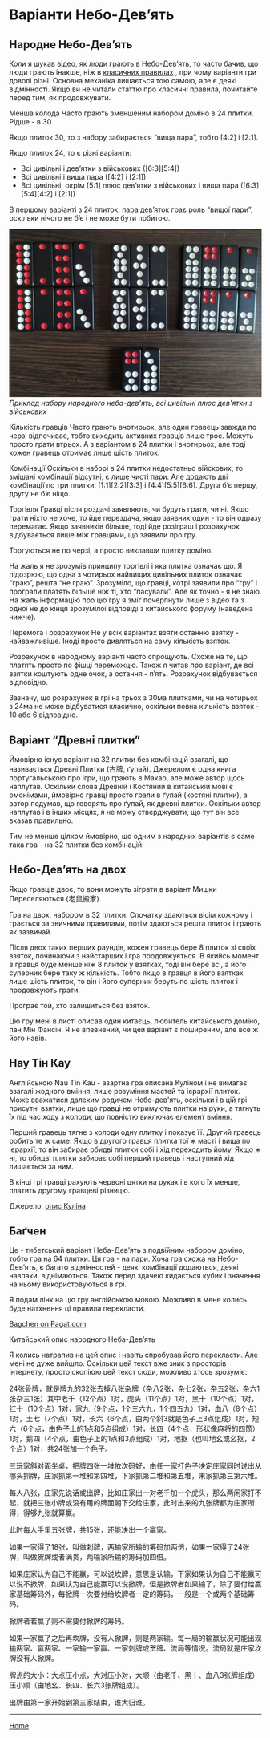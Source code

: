 # Варіанти Небо-Дев’ять

## Народне Небо-Дев’ять 

Коли я шукав відео, як люди грають в Небо-Дев’ять, то часто бачив, що люди грають інакше, ніж в [класичних правилах](/wpua/gupai/tiengow.html) , при чому варіанти гри доволі різні. Основна механіка лишається тою самою, але є деякі відмінності. Якщо ви не читали статтю про класичні правила, почитайте перед тим, як продовжувати. 

Менша колода Часто грають зменшеним набором доміно в 24 плитки. Рідше - в 30. 

Якщо плиток 30, то з набору забирається “вища пара”, тобто [4:2] і [2:1]. 

Якщо плиток 24, то є різні варіанти: 

 - Всі цивільні і дев’ятки з військових ([6:3][5:4])
 - Всі цивільні і вища пара ([4:2] і [2:1])
 - Всі цивільні, окрім [5:1] плюс дев’ятки з військових і вища пара ([6:3][5:4][4:2] і [2:1]) 

В першому варіанті з 24 плиток, пара дев’яток грає роль “вищої пари”, оскільки нічого не б’є і не може бути побитою. 

![](/docs/assets/images/gupai/folk-tiengow-deck.jpg?w=627)
_Приклад набору народного неба-дев'ять, всі цивільні плюс дев'ятки з військових_

Кількість гравців Часто грають вчотирьох, але один гравець завжди по черзі відпочиває, тобто виходить активних гравців лише троє. Можуть просто грати втрьох. А з варіантом в 24 плитки і вчотирьох, але тоді кожен гравець отримає лише шість плиток. 

Комбінації Оскільки в наборі в 24 плитки недостатньо війскових, то змішані комбінації відсутні, є лише чисті пари. Але додають дві комбінації по три плитки: [1:1][2:2][3:3] і [4:4][5:5][6:6]. Друга б’є першу, другу не б’є ніщо. 

Торгівля Гравці після роздачі заявляють, чи будуть грати, чи ні. Якщо грати ніхто не хоче, то йде перездача, якщо заявник один - то він одразу перемагає. Якщо заявників більше, тоді йде розіграш і розрахунок відбувається лише між гравцями, що заявили про гру. 

Торгуються не по черзі, а просто виклавши плитку доміно. 

На жаль я не зрозумів принципу торгівлі і яка плитка означає що. Я підозрюю, що одна з чотирьох найвищих цивільних плиток означає “граю”, решта “не граю”. Зрозуміло, що гравці, котрі заявили про “гру” і програли платять більше ніж ті, хто “пасували”. Але як точно - я не знаю. На жаль інформацію про цю гру я зміг почерпнути лише з відео та з одної не до кінця зрозумілої відповіді з китайського форуму (наведена нижче). 

Перемога і розрахунок Не у всіх варіантах взяти останню взятку - найважливіше. Іноді просто дивляться на саму кількість взяток. 

Розрахунок в народному варіанті часто спрощують. Схоже на те, що платять просто по фішці переможцю. Також я читав про варіант, де всі взятки коштують одне очок, а остання - п’ять. Розрахунок відбувається відповідно. 

Зазначу, що розрахунок в грі на трьох з 30ма плитками, чи на чотирьох з 24ма не може відбуватися класично, оскільки повна кількість взяток - 10 або 6 відповідно. 

## Варіант “Древні плитки” 

Ймовірно існує варіант на 32 плитки без комбінацій взагалі, що називається Древні Плитки (古牌, ґупай). Джерелом є одна книга португальською про ігри, що грають в Макао, але може автор щось наплутав. Оскільки слова Древній і Костяний в китайській мові є омонімами, ймовірно гравці просто грали в ґупай (костяні плитки), а автор подумав, що говорять про ґупай, як древні плитки. Оскільки автор наплутав і в інших місцях, я не можу стверджувати, що тут він все вказав правильно. 

Тим не менше цілком ймовірно, що одним з народних варіантів є саме така гра - на 32 плитки без комбінацій. 

## Небо-Дев’ять на двох 

Якщо гравців двоє, то вони можуть зіграти в варіант Мишки Переселяються (老鼠搬家). 

Гра на двох, набором в 32 плитки. Спочатку здаються вісім кожному і грається за звичними правилами, потім здаються решта плиток і грають як зазвичай. 

Після двох таких перших раундів, кожен гравець бере 8 плиток зі своїх взяток, починаючи з найстарших і гра продовжується. В якийсь момент в гравця буде менше ніж 8 плиток у взятках, тоді він бере всі, а його суперник бере таку ж кількість. Тобто якщо в гравця в його взятках лише шість плиток, то він і його суперник беруть по шість плиток і продовжують грати. 

Програє той, хто залишиться без взяток. 

Цю гру мені в листі описав один китаєць, любитель китайського доміно, пан Мін Фансін. Я не впевнений, чи цей варіант є поширеним, але все ж його навів. 

## Нау Тін Кау 

Англійською Nau Tin Kau - азартна гра описана Куліном і не вимагає взагалі жодного вміння, лише розуміння мастей та ієрархії плиток. Може вважатися далеким родичем Небо-дев'ять, оскільки і в цій грі присутні взятки, лише що гравці не отримують плитки на руки, а тягнуть їх під час ходу з колоди, що повністю виключає елемент вміння. 

Перший гравець тягне з колоди одну плитку і показує її. Другий гравець робить те ж саме. Якщо в другого гравця плитка тої ж масті і вища по ієрархії, то він забирає обидві плитки собі і хід переходить йому. Якщо ж ні, то обидві плитки забирає собі перший гравець і наступний хід лишається за ним. 

В кінці грі гравці рахують червоні цятки на руках і в кого їх менше, платить другому гравцеві різницю. 

Джерело: [опис Куліна](https://healthy.uwaterloo.ca/museum/Archives/Culin/Dice1893/nautinkau.html) 

## Баґчен 

Це - тибетський варіант Неба-Дев’ять з подвійним набором доміно, тобто гра на 64 плитки. Ця гра - на пари. Хоча гра схожа на Небо-Дев’ять, є багато відмінностей - деякі комбінації додаються, деякі навпаки, віднімаються. Також перед здачею кидається кубик і значення на ньому використовуються в грі. 

Я подам лінк на цю гру англійською мовою. Можливо в мене колись буде натхнення ці правила перекласти. 

[Bagchen on Pagat.com](https://www.pagat.com/domino/trick/bagchen.html) 

Китайський опис народного Неба-Дев’ять 

Я колись натрапив на цей опис і навіть спробував його перекласти. Але мені не дуже вийшло. Оскільки цей текст вже зник з просторів інтернету, просто скопіюю цей текст сюди, можливо хтось зрозуміє: 

24张骨牌，就是牌九的32张去掉八张杂牌（杂八2张，杂七2张，杂五2张，杂六1张杂三1张）其中老千（12个点）1对，虎头（11个点）1对，黑十（10个点）1对，红十（10个点）1对，家九（9个点，1个三六九，1个四五九）1对，血八（8个点）1对，土七（7个点）1对，长六（6个点，由两个斜3就是色子上3点组成）1对，短六（6个点，由色子上的1点和5点组成）1对，长四（4个点，形状像麻将的四筒）1对，鹅四（4个点，由色子上的1点和3点组成）1对，地抠（也叫地幺或幺抠，2个点）1对，共24张加一个色子。 

三玩家斜对面坐桌，把牌四张一堆依次码好，由任一家打色子决定庄家同时说出从哪头抓牌，庄家抓第一堆和第四堆，下家抓第二堆和第五堆，末家抓第三第六堆。 

每人八张，庄家先说话或出牌，比如庄家出一对老千加一个虎头，那么两闲家打不起，就把三张小牌或没有用的牌面朝下交给庄家，此时出来的九张牌都为庄家所得，得够九张就算赢。 

此时每人手里五张牌，共15张，还能决出一个赢家。 

如果一家得了18张，叫做刺牌，两输家所输的筹码加两倍，如果一家得了24张牌，叫做贺牌或者满贯，两输家所输的筹码加四倍。 

如果庄家认为自己不能赢，可以说坎牌，意思是认输，下家如果认为自己不能赢可以说不掀牌，如果认为自己能赢可以说掀牌，但是掀牌者如果输了，除了要付给赢家基础筹码外，每掀牌一次要付给坎牌者一定的筹码，一般是一个或两个基础筹码。 

掀牌者若赢了则不需要付掀牌的筹码。 

如果一家赢了之后再坎牌，没有人掀牌，则是两家输。每一局的输赢状况可能出现输两家、赢两家、一家输一家赢、一家刺牌或贺牌、流局等情况。流局就是庄家坎牌没有人掀牌。 

牌点的大小：大点压小点，大对压小对，大顺（由老千、黑十、血八3张牌组成）压小顺（由地幺、长四、长六3张牌组成）。 

出牌由第一家开始到第三家结束，谁大归谁。 

---  

[Home](/wpua/gupai/index.html)
